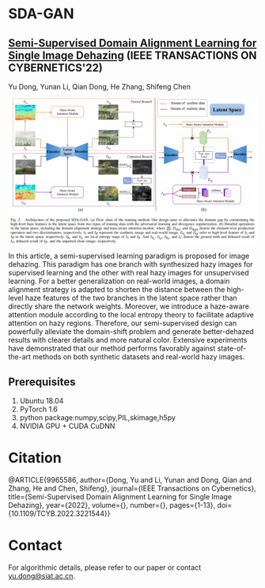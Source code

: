 # SDA-GAN
## [Semi-Supervised Domain Alignment Learning for Single Image Dehazing](https://ieeexplore.ieee.org/document/9965586)      (IEEE TRANSACTIONS ON CYBERNETICS'22)
Yu Dong, Yunan Li, Qian Dong, He Zhang, Shifeng Chen



<center >
    <img src= "https://github.com/WeilanAnnn/SDA-GAN/blob/master/Fig/network.png"/>
</center>


  In this article, a semi-supervised learning paradigm is proposed for image dehazing. This paradigm has one branch with synthesized hazy images for supervised learning and the other with real hazy images for unsupervised learning. For a better generalization on real-world images, a domain alignment strategy is adapted to shorten the distance between the high-level haze features of the two branches in the latent space rather than directly share the network weights. Moreover, we introduce a haze-aware attention module according to the local entropy theory to facilitate adaptive attention on hazy regions. Therefore, our semi-supervised design can powerfully alleviate the domain-shift problem and generate better-dehazed results with clearer details and more natural color. Extensive experiments have demonstrated that our method performs favorably against state-of-the-art methods on both synthetic datasets and real-world hazy images.

## Prerequisites
1. Ubuntu 18.04
2. PyTorch 1.6
3. python package:numpy,scipy,PIL,skimage,h5py
4. NVIDIA GPU + CUDA CuDNN 


# Citation
@ARTICLE{9965586,
  author={Dong, Yu and Li, Yunan and Dong, Qian and Zhang, He and Chen, Shifeng},
  journal={IEEE Transactions on Cybernetics}, 
  title={Semi-Supervised Domain Alignment Learning for Single Image Dehazing}, 
  year={2022},
  volume={},
  number={},
  pages={1-13},
  doi={10.1109/TCYB.2022.3221544}}

# Contact

For algorithmic details, please refer to our paper or contact yu.dong@siat.ac.cn.

